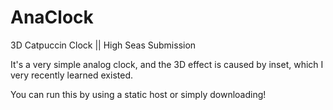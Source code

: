 # AnaClock
3D Catpuccin Clock || High Seas Submission

It's a very simple analog clock, and the 3D effect is caused by inset, which I very recently learned existed.

You can run this by using a static host or simply downloading!